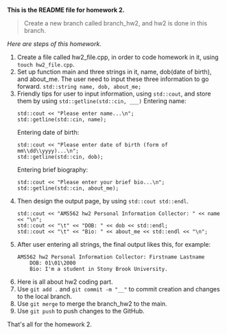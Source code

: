 **This is the README file for homework 2.**

> Create a new branch called branch_hw2, and hw2 is done in this branch.

*Here are steps of this homework.*
1. Create a file called hw2_file.cpp, in order to code homework in it, using `touch hw2_file.cpp`.
2. Set up function main and three strings in it, name, dob(date of birth), and about_me. The user need to input these three information to go forward.
   `std::string name, dob, about_me;`
3. Friendly tips for user to input information, using `std::cout`, and store them by using  `std::getline(std::cin, ___)`
    Entering name:
    ```
    std::cout << "Please enter name...\n";
    std::getline(std::cin, name);
    ```
    Entering date of birth:
    ```
    std::cout << "Please enter date of birth (form of mm\\dd\\yyyy)...\n";
    std::getline(std::cin, dob);
    ```
    Entering brief biography:
    ```
    std::cout << "Please enter your brief bio...\n";
    std::getline(std::cin, about_me);
    ```
4. Then design the output page, by using `std::cout std::endl`.
    ```
    std::cout << "AMS562 hw2 Personal Information Collector: " << name << "\n";
    std::cout << "\t" << "DOB: " << dob << std::endl;
    std::cout << "\t" << "Bio: " << about_me << std::endl << "\n";
    ```
5. After user entering all strings, the final output likes this, for example:
    ```
    AMS562 hw2 Personal Information Collector: Firstname Lastname
        DOB: 01\01\2000
        Bio: I'm a student in Stony Brook University.
    ```
6. Here is all about hw2 coding part.
7. Use `git add .` and `git commit -m "__"` to commit creation and changes to the local branch.
8. Use `git merge` to merge the branch_hw2 to the main.
9.  Use `git push` to push changes to the GitHub.

That's all for the homework 2.
